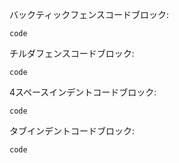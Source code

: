 バックティックフェンスコードブロック:

```
code
```

チルダフェンスコードブロック:

```
code
```

4スペースインデントコードブロック:

```
code
```

タブインデントコードブロック:

```
code
```
